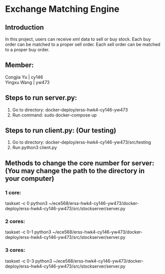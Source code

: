 # Exchange Matching Engine
## Introduction
In this project, users can receive xml data to sell or buy stock. Each buy order can be matched to a proper sell order. Each sell order can be matched to a proper buy order.

## Member:
Congjia Yu | cy146<br>
Yingxu Wang | yw473

## Steps to run server.py:
1. Go to directory: docker-deploy/erss-hwk4-cy146-yw473
2. Run command: sudo docker-compose up

## Steps to run client.py: (Our testing)
1. Go to directory: docker-deploy/erss-hwk4-cy146-yw473/src/testing
2. Run python3 client.py

## Methods to change the core number for server: (You may change the path to the directory in your computer)
### 1 core:
taskset -c 0 python3 ~/ece568/erss-hwk4-cy146-yw473/docker-deploy/erss-hwk4-cy146-yw473/src/stockserver/server.py
### 2 cores:
taskset -c 0-1 python3 ~/ece568/erss-hwk4-cy146-yw473/docker-deploy/erss-hwk4-cy146-yw473/src/stockserver/server.py
### 3 cores:
taskset -c 0-3 python3 ~/ece568/erss-hwk4-cy146-yw473/docker-deploy/erss-hwk4-cy146-yw473/src/stockserver/server.py
